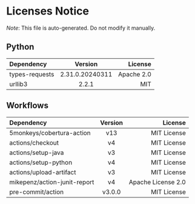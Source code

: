 # Licenses Notice
*Note*: This file is auto-generated. Do not modify it manually.
## Python
| Dependency | Version | License |
|:-----------|:-------:|--------:|
|types-requests|2.31.0.20240311|Apache 2.0|
|urllib3|2.2.1|MIT|
## Workflows
| Dependency | Version | License |
|:-----------|:-------:|--------:|
|5monkeys/cobertura-action|v13|MIT License|
|actions/checkout|v4|MIT License|
|actions/setup-java|v3|MIT License|
|actions/setup-python|v4|MIT License|
|actions/upload-artifact|v3|MIT License|
|mikepenz/action-junit-report|v4|Apache License 2.0|
|pre-commit/action|v3.0.0|MIT License|
